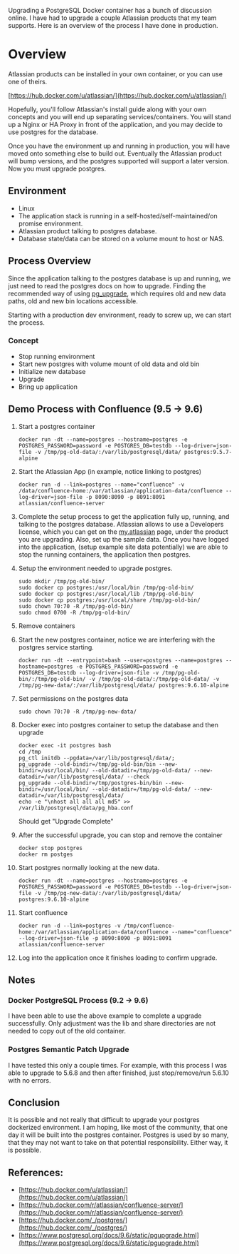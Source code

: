 Upgrading a PostgreSQL Docker container has a bunch of discussion online. I have had to upgrade a couple Atlassian products that my team supports. Here is an overview of the process I have done in production.

# Overview

Atlassian products can be installed in your own container, or you can use one of theirs.

[https://hub.docker.com/u/atlassian/](https://hub.docker.com/u/atlassian/)

Hopefully, you'll follow Atlassian's install guide along with your own concepts and you will end up separating services/containers. You will stand up a Nginx or HA Proxy in front of the application, and you may decide to use postgres for the database.

Once you have the environment up and running in production, you will have moved onto something else to build out. Eventually the Atlassian product will bump versions, and the postgres supported will support a later version. Now you must upgrade postgres.

## Environment

- Linux
- The application stack is running in a self-hosted/self-maintained/on promise environment.
- Atlassian product talking to postgres database.
- Database state/data can be stored on a volume mount to host or NAS.

## Process Overview

Since the application talking to the postgres database is up and running, we just need to read the postgres docs on how to upgrade. Finding the recommended way of using [pg_upgrade](https://www.postgresql.org/docs/9.6/static/pgupgrade.html), which requires old and new data paths, old and new bin locations accessible.

Starting with a production dev environment, ready to screw up, we can start the process.

### Concept

- Stop running environment
- Start new postgres with volume mount of old data and old bin
- Initialize new database
- Upgrade
- Bring up application

## Demo Process with Confluence (9.5 -> 9.6)

1. Start a postgres container
    ```
    docker run -dt --name=postgres --hostname=postgres -e POSTGRES_PASSWORD=password -e POSTGRES_DB=testdb --log-driver=json-file -v /tmp/pg-old-data/:/var/lib/postgresql/data/ postgres:9.5.7-alpine
    ```

1. Start the Atlassian App (in example, notice linking to postgres)
    ```
    docker run -d --link=postgres --name="confluence" -v /data/confluence-home:/var/atlassian/application-data/confluence --log-driver=json-file -p 8090:8090 -p 8091:8091 atlassian/confluence-server
    ```

1. Complete the setup process to get the application fully up, running, and talking to the postgres database. Atlassian allows to use a Developers license, which you can get on the [my.atlassian](https://my.atlassian.com/product) page, under the product you are upgrading. Also, set up the sample data. Once you have logged into the application, (setup example site data potentially) we are able to stop the running containers, the application then postgres.

1. Setup the environment needed to upgrade postgres.
    ```
    sudo mkdir /tmp/pg-old-bin/
    sudo docker cp postgres:/usr/local/bin /tmp/pg-old-bin/
    sudo docker cp postgres:/usr/local/lib /tmp/pg-old-bin/
    sudo docker cp postgres:/usr/local/share /tmp/pg-old-bin/
    sudo chown 70:70 -R /tmp/pg-old-bin/
    sudo chmod 0700 -R /tmp/pg-old-bin/
    ```

1. Remove containers

1. Start the new postgres container, notice we are interfering with the postgres service starting.
    ```
    docker run -dt --entrypoint=bash --user=postgres --name=postgres --hostname=postgres -e POSTGRES_PASSWORD=password -e POSTGRES_DB=testdb --log-driver=json-file -v /tmp/pg-old-bin/:/tmp/pg-old-bin/ -v /tmp/pg-old-data/:/tmp/pg-old-data/ -v /tmp/pg-new-data/:/var/lib/postgresql/data/ postgres:9.6.10-alpine
    ```

1. Set permissions on the postgres data
    ```
    sudo chown 70:70 -R /tmp/pg-new-data/
    ```

1. Docker exec into postgres container to setup the database and then upgrade
    ```
    docker exec -it postgres bash
    cd /tmp
    pg_ctl initdb --pgdata=/var/lib/postgresql/data/;
    pg_upgrade --old-bindir=/tmp/pg-old-bin/bin --new-bindir=/usr/local/bin/ --old-datadir=/tmp/pg-old-data/ --new-datadir=/var/lib/postgresql/data/ --check
    pg_upgrade --old-bindir=/tmp/postgres-bin/bin --new-bindir=/usr/local/bin/ --old-datadir=/tmp/pg-old-data/ --new-datadir=/var/lib/postgresql/data/
    echo -e "\nhost all all all md5" >> /var/lib/postgresql/data/pg_hba.conf
    ```

    Should get "Upgrade Complete"

1. After the successful upgrade, you can stop and remove the container
    ```
    docker stop postgres
    docker rm postges
    ```

1. Start postgres normally looking at the new data.
    ```
    docker run -dt --name=postgres --hostname=postgres -e POSTGRES_PASSWORD=password -e POSTGRES_DB=testdb --log-driver=json-file -v /tmp/pg-new-data/:/var/lib/postgresql/data/ postgres:9.6.10-alpine
    ```

1. Start confluence
    ```
    docker run -d --link=postgres -v /tmp/confluence-home:/var/atlassian/application-data/confluence --name="confluence" --log-driver=json-file -p 8090:8090 -p 8091:8091 atlassian/confluence-server
    ```

1. Log into the application once it finishes loading to confirm upgrade.

## Notes

### Docker PostgreSQL Process (9.2 -> 9.6)

I have been able to use the above example to complete a upgrade successfully. Only adjustment was the lib and share directories are not needed to copy out of the old container.

### Postgres Semantic Patch Upgrade

I have tested this only a couple times. For example, with this process I was able to upgrade to 5.6.8 and then after finished, just stop/remove/run 5.6.10 with no errors.

## Conclusion

It is possible and not really that difficult to upgrade your postgres dockerized environment. I am hoping, like most of the community, that one day it will be built into the postgres container. Postgres is used by so many, that they may not want to take on that potential responsibility. Either way, it is possible.

## References:

- [https://hub.docker.com/u/atlassian/](https://hub.docker.com/u/atlassian/)
- [https://hub.docker.com/r/atlassian/confluence-server/](https://hub.docker.com/r/atlassian/confluence-server/)
- [https://hub.docker.com/_/postgres/](https://hub.docker.com/_/postgres/)
- [https://www.postgresql.org/docs/9.6/static/pgupgrade.html](https://www.postgresql.org/docs/9.6/static/pgupgrade.html)
